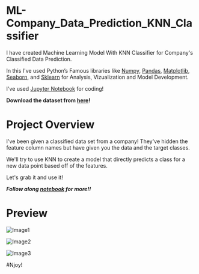 # ML-Company_Data_Prediction_KNN_Classifier

I have created Machine Learning Model With KNN Classifier for Company's Classified Data Prediction.

In this I've used Python’s Famous libraries like [Numpy](), [Pandas](), [Matplotlib](), [Seaborn](), and [Sklearn]() for Analysis, Vizualization and Model Development.

I've used [Jupyter Notebook]() for coding!

**Download the dataset from [here]()!**


# Project Overview

I've been given a classified data set from a company! They've hidden the feature column names but have given you the data and the target classes.

We'll try to use KNN to create a model that directly predicts a class for a new data point based off of the features.

Let's grab it and use it!

***Follow along [notebook]() for more!!***

# Preview

![Image1]()

![Image2]()

![Image3]()



#Njoy!
